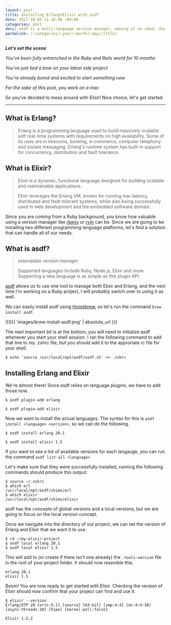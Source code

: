 ```yaml
---
layout: post
title: Installing Erlang+Elixir with asdf
date: 2017-10-05 11:30:00 -04:00
categories: post
desc: asdf is a multi-language version manager, making it an ideal choice for managing Erlang and Elixir versions. A guide on installing asdf, Erlang, and Elixir.
permalink: /:categories/:year/:month/:day/:title/
---
```


<b>_Let's set the scene_</b>

_You've been fully entrenched in the Ruby and Rails world for 10 months_

_You've just tied a bow on your latest side project_

_You're already bored and excited to start something new_

_For the sake of this post, you work on a mac_

So you've decided to mess around with Elixir! Nice choice, let's get started.

---

## What is Erlang?

>Erlang is a programming language used to build massively scalable soft real-time systems with requirements on high availability. Some of its uses are in telecoms, banking, e-commerce, computer telephony and instant messaging. Erlang's runtime system has built-in support for concurrency, distribution and fault tolerance.

## What is Elixir?

>Elixir is a dynamic, functional language designed for building scalable and maintainable applications.
>
>Elixir leverages the Erlang VM, known for running low-latency, distributed and fault-tolerant systems, while also being successfully used in web development and the embedded software domain.

Since you are coming from a Ruby background, you know how valuable using a version manager like [rbenv](https://github.com/rbenv/rbenv) or [rvm](https://github.com/rvm/rvm) can be. Since we are going to be installing two different programming language platforms, let's find a solution that can handle all of our needs.

## What is asdf?

>_extendable version manager_
>
>Supported languages include Ruby, Node.js, Elixir and more. Supporting a new language is as simple as this plugin API.

[asdf](https://github.com/asdf-vm/asdf) allows us to use one tool to manage both Elixir and Erlang, and the next time I'm working on a Ruby project, I will probably switch over to using it as well.

We can easily install asdf using [Homebrew](https://brew.sh/), so let's run the command `brew install asdf`.

![]({{ 'images/brew-install-asdf.png' | absolute_url }})

The next important bit is at the bottom, you will need to initialize asdf whenever you start your shell session. I ran the following command to add that line to my .zshrc file, but you should add it to the approriate rc file for your shell.

```shell
$ echo 'source /usr/local/opt/asdf/asdf.sh' >> .zshrc
```

## Installing Erlang and Elixir
We're almost there! Since asdf relies on language plugins, we have to add those now.

```shell
$ asdf plugin-add erlang

$ asdf plugin-add elixir
```

Now we want to install the actual languages. The syntax for this is `asdf install <language> <version>`, so we can do the following.

```shell
$ asdf install erlang 20.1

$ asdf install elixir 1.5
```

If you want to see a list of available versions for each langauge, you can run the command `asdf list-all <language>`

Let's make sure that they were successfully installed, running the following commands should produce this output.

```shell
$ source ~/.zshrc
$ which erl
/usr/local/opt/asdf/shims/erl
$ which elixir
/usr/local/opt/asdf/shims/elixir
```

asdf has the concepts of global versions and a local versions, but we are going to focus on the local version concept.

Once we navigate into the directory of our project, we can set the version of Erlang and Elixir that we want it to use.

```shell
$ cd ~/my-elixir-project
$ asdf local erlang 20.1
$ asdf local elixir 1.5
```

This will add to (or create if there isn't one already) the `.tools-version` file in the root of your project folder. It should now resemble this.

```
erlang 20.1
elixir 1.5
```

Boom! You are now ready to get started with Elixir. Checking the version of Elixir should now confirm that your project can find and use it.

```shell
$ elixir --version
Erlang/OTP 20 [erts-9.1] [source] [64-bit] [smp:4:4] [ds:4:4:10] [async-threads:10] [hipe] [kernel-poll:false]

Elixir 1.5.2
```
